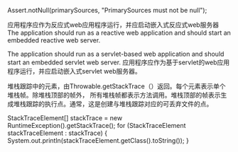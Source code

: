 Assert.notNull(primarySources, "PrimarySources must not be null");


应用程序应作为反应式web应用程序运行，并应启动嵌入式反应式web服务器
The application should run as a reactive web application and should start an embedded reactive web server.

The application should run as a servlet-based web application and should start an embedded servlet web server.
应用程序应作为基于servlet的web应用程序运行，并应启动嵌入式servlet web服务器。

堆栈跟踪中的元素，由Throwable.getStackTrace（）返回。每个元素表示单个堆栈帧。除堆栈顶部的帧外，
所有堆栈帧都表示方法调用。堆栈顶部的帧表示生成堆栈跟踪的执行点。通常，这是创建与堆栈跟踪对应的可丢弃文件的点。


StackTraceElement[] stackTrace = new RuntimeException().getStackTrace();
for (StackTraceElement stackTraceElement : stackTrace) {
    System.out.println(stackTraceElement.getClass().toString());
}